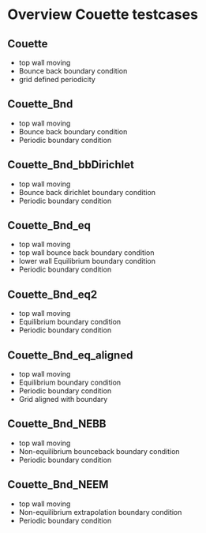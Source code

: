 # Overview Couette testcases

## Couette

- top wall moving
- Bounce back boundary condition
- grid defined periodicity

## Couette_Bnd

- top wall moving
- Bounce back boundary condition
- Periodic boundary condition

## Couette_Bnd_bbDirichlet

- top wall moving
- Bounce back dirichlet boundary condition
- Periodic boundary condition

## Couette_Bnd_eq

- top wall moving
- top wall bounce back boundary condition
- lower wall Equilibrium boundary condition
- Periodic boundary condition

## Couette_Bnd_eq2

- top wall moving
- Equilibrium boundary condition
- Periodic boundary condition

## Couette_Bnd_eq_aligned

- top wall moving
- Equilibrium boundary condition
- Periodic boundary condition
- Grid aligned with boundary

## Couette_Bnd_NEBB

- top wall moving
- Non-equilibrium bounceback boundary condition
- Periodic boundary condition

## Couette_Bnd_NEEM

- top wall moving
- Non-equilibrium extrapolation boundary condition
- Periodic boundary condition

